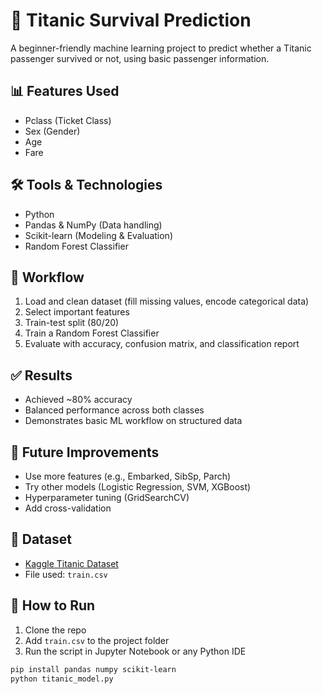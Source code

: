 # 🚢 Titanic Survival Prediction

A beginner-friendly machine learning project to predict whether a Titanic passenger survived or not, using basic passenger information.

## 📊 Features Used
- Pclass (Ticket Class)
- Sex (Gender)
- Age
- Fare

## 🛠️ Tools & Technologies
- Python
- Pandas & NumPy (Data handling)
- Scikit-learn (Modeling & Evaluation)
- Random Forest Classifier

## 📌 Workflow
1. Load and clean dataset (fill missing values, encode categorical data)
2. Select important features
3. Train-test split (80/20)
4. Train a Random Forest Classifier
5. Evaluate with accuracy, confusion matrix, and classification report

## ✅ Results
- Achieved ~80% accuracy
- Balanced performance across both classes
- Demonstrates basic ML workflow on structured data

## 🚀 Future Improvements
- Use more features (e.g., Embarked, SibSp, Parch)
- Try other models (Logistic Regression, SVM, XGBoost)
- Hyperparameter tuning (GridSearchCV)
- Add cross-validation

## 📂 Dataset
- [Kaggle Titanic Dataset](https://www.kaggle.com/competitions/titanic/data)  
- File used: `train.csv`

## 📎 How to Run
1. Clone the repo  
2. Add `train.csv` to the project folder  
3. Run the script in Jupyter Notebook or any Python IDE

```bash
pip install pandas numpy scikit-learn
python titanic_model.py
